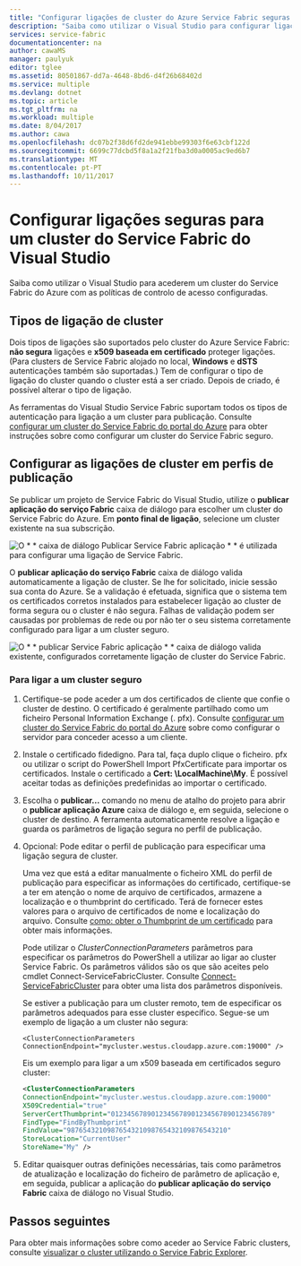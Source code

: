 ```yaml
---
title: "Configurar ligações de cluster do Azure Service Fabric seguras | Microsoft Docs"
description: "Saiba como utilizar o Visual Studio para configurar ligações seguras que são suportadas pelo cluster do Service Fabric do Azure."
services: service-fabric
documentationcenter: na
author: cawaMS
manager: paulyuk
editor: tglee
ms.assetid: 80501867-dd7a-4648-8bd6-d4f26b68402d
ms.service: multiple
ms.devlang: dotnet
ms.topic: article
ms.tgt_pltfrm: na
ms.workload: multiple
ms.date: 8/04/2017
ms.author: cawa
ms.openlocfilehash: dc07b2f38d6fd2de941ebbe99303f6e63cbf122d
ms.sourcegitcommit: 6699c77dcbd5f8a1a2f21fba3d0a0005ac9ed6b7
ms.translationtype: MT
ms.contentlocale: pt-PT
ms.lasthandoff: 10/11/2017
---
```

# <a name="configure-secure-connections-to-a-service-fabric-cluster-from-visual-studio"></a>Configurar ligações seguras para um cluster do Service Fabric do Visual Studio
Saiba como utilizar o Visual Studio para acederem um cluster do Service Fabric do Azure com as políticas de controlo de acesso configuradas.

## <a name="cluster-connection-types"></a>Tipos de ligação de cluster
Dois tipos de ligações são suportados pelo cluster do Azure Service Fabric: **não segura** ligações e **x509 baseada em certificado** proteger ligações. (Para clusters de Service Fabric alojado no local, **Windows** e **dSTS** autenticações também são suportadas.) Tem de configurar o tipo de ligação do cluster quando o cluster está a ser criado. Depois de criado, é possível alterar o tipo de ligação.

As ferramentas do Visual Studio Service Fabric suportam todos os tipos de autenticação para ligação a um cluster para publicação. Consulte [configurar um cluster do Service Fabric do portal do Azure](service-fabric-cluster-creation-via-portal.md) para obter instruções sobre como configurar um cluster do Service Fabric seguro.

## <a name="configure-cluster-connections-in-publish-profiles"></a>Configurar as ligações de cluster em perfis de publicação
Se publicar um projeto de Service Fabric do Visual Studio, utilize o **publicar aplicação do serviço Fabric** caixa de diálogo para escolher um cluster do Service Fabric do Azure. Em **ponto final de ligação**, selecione um cluster existente na sua subscrição.

![O * * caixa de diálogo Publicar Service Fabric aplicação * * é utilizada para configurar uma ligação de Service Fabric.][publishdialog]

O **publicar aplicação do serviço Fabric** caixa de diálogo valida automaticamente a ligação de cluster. Se lhe for solicitado, inicie sessão sua conta do Azure. Se a validação é efetuada, significa que o sistema tem os certificados corretos instalados para estabelecer ligação ao cluster de forma segura ou o cluster é não segura. Falhas de validação podem ser causadas por problemas de rede ou por não ter o seu sistema corretamente configurado para ligar a um cluster seguro.

![O * * publicar Service Fabric aplicação * * caixa de diálogo valida existente, configurados corretamente ligação de cluster do Service Fabric.][selectsfcluster]

### <a name="to-connect-to-a-secure-cluster"></a>Para ligar a um cluster seguro
1. Certifique-se pode aceder a um dos certificados de cliente que confie o cluster de destino. O certificado é geralmente partilhado como um ficheiro Personal Information Exchange (. pfx). Consulte [configurar um cluster do Service Fabric do portal do Azure](service-fabric-cluster-creation-via-portal.md) sobre como configurar o servidor para conceder acesso a um cliente.
2. Instale o certificado fidedigno. Para tal, faça duplo clique o ficheiro. pfx ou utilizar o script do PowerShell Import PfxCertificate para importar os certificados. Instale o certificado a **Cert: \LocalMachine\My**. É possível aceitar todas as definições predefinidas ao importar o certificado.
3. Escolha o **publicar...**  comando no menu de atalho do projeto para abrir o **publicar aplicação Azure** caixa de diálogo e, em seguida, selecione o cluster de destino. A ferramenta automaticamente resolve a ligação e guarda os parâmetros de ligação segura no perfil de publicação.
4. Opcional: Pode editar o perfil de publicação para especificar uma ligação segura de cluster.
   
   Uma vez que está a editar manualmente o ficheiro XML do perfil de publicação para especificar as informações do certificado, certifique-se a ter em atenção o nome de arquivo de certificados, armazene a localização e o thumbprint do certificado. Terá de fornecer estes valores para o arquivo de certificados de nome e localização do arquivo. Consulte [como: obter o Thumbprint de um certificado](https://msdn.microsoft.com/library/ms734695\(v=vs.110\).aspx) para obter mais informações.
   
   Pode utilizar o *ClusterConnectionParameters* parâmetros para especificar os parâmetros do PowerShell a utilizar ao ligar ao cluster Service Fabric. Os parâmetros válidos são os que são aceites pelo cmdlet Connect-ServiceFabricCluster. Consulte [Connect-ServiceFabricCluster](https://msdn.microsoft.com/library/mt125938.aspx) para obter uma lista dos parâmetros disponíveis.
   
   Se estiver a publicação para um cluster remoto, tem de especificar os parâmetros adequados para esse cluster específico. Segue-se um exemplo de ligação a um cluster não segura:
   
   `<ClusterConnectionParameters ConnectionEndpoint="mycluster.westus.cloudapp.azure.com:19000" />`
   
   Eis um exemplo para ligar a um x509 baseada em certificados seguro cluster:
   
   ```xml
   <ClusterConnectionParameters
   ConnectionEndpoint="mycluster.westus.cloudapp.azure.com:19000"
   X509Credential="true"
   ServerCertThumbprint="0123456789012345678901234567890123456789"
   FindType="FindByThumbprint"
   FindValue="9876543210987654321098765432109876543210"
   StoreLocation="CurrentUser"
   StoreName="My" />
   ```
5. Editar quaisquer outras definições necessárias, tais como parâmetros de atualização e localização do ficheiro de parâmetro de aplicação e, em seguida, publicar a aplicação do **publicar aplicação do serviço Fabric** caixa de diálogo no Visual Studio.

## <a name="next-steps"></a>Passos seguintes
Para obter mais informações sobre como aceder ao Service Fabric clusters, consulte [visualizar o cluster utilizando o Service Fabric Explorer](service-fabric-visualizing-your-cluster.md).

<!--Image references-->
[publishdialog]:./media/service-fabric-visualstudio-configure-secure-connections/publishdialog.png
[selectsfcluster]:./media/service-fabric-visualstudio-configure-secure-connections/selectsfcluster.png
